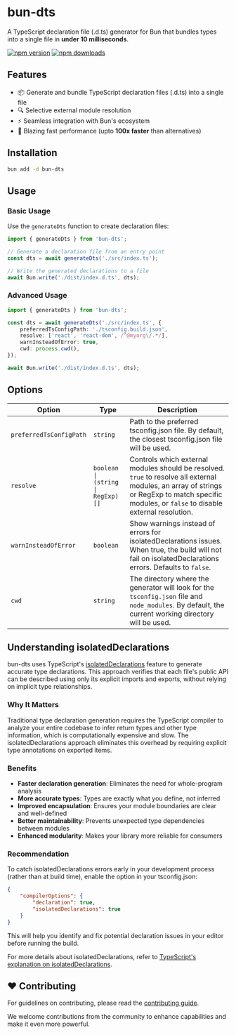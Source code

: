 # bun-dts

A TypeScript declaration file (.d.ts) generator for Bun that bundles types into a single file in **under 10 milliseconds**.

[![npm version](https://img.shields.io/npm/v/bun-dts.svg?style=flat-square)](https://www.npmjs.com/package/bun-dts)
[![npm downloads](https://img.shields.io/npm/dm/bun-dts.svg?style=flat-square)](https://www.npmjs.com/package/bun-dts)

## Features

- 📦 Generate and bundle TypeScript declaration files (.d.ts) into a single file
- 🔍 Selective external module resolution
- ⚡ Seamless integration with Bun's ecosystem
- 🚀 Blazing fast performance (upto **100x faster** than alternatives)

## Installation

```bash
bun add -d bun-dts
```

## Usage

### Basic Usage

Use the `generateDts` function to create declaration files:

```ts
import { generateDts } from 'bun-dts';

// Generate a declaration file from an entry point
const dts = await generateDts('./src/index.ts');

// Write the generated declarations to a file
await Bun.write('./dist/index.d.ts', dts);
```

### Advanced Usage

```ts
import { generateDts } from 'bun-dts';

const dts = await generateDts('./src/index.ts', {
	preferredTsConfigPath: './tsconfig.build.json',
	resolve: ['react', 'react-dom', /^@myorg\/.*/],
	warnInsteadOfError: true,
	cwd: process.cwd(),
});

await Bun.write('./dist/index.d.ts', dts);
```

## Options

| Option                   | Type                        | Description                                                                                                                                                                                     |
| ------------------------ | --------------------------- | ----------------------------------------------------------------------------------------------------------------------------------------------------------------------------------------------- |
| `preferredTsConfigPath`  | `string`                    | Path to the preferred tsconfig.json file. By default, the closest tsconfig.json file will be used.                                                                                              |
| `resolve`                | `boolean \| (string \| RegExp)[]` | Controls which external modules should be resolved. `true` to resolve all external modules, an array of strings or RegExp to match specific modules, or `false` to disable external resolution. |
| `warnInsteadOfError`     | `boolean`                   | Show warnings instead of errors for isolatedDeclarations issues. When true, the build will not fail on isolatedDeclarations errors. Defaults to `false`.                                        |
| `cwd`                    | `string`                    | The directory where the generator will look for the `tsconfig.json` file and `node_modules`. By default, the current working directory will be used.                    |

## Understanding isolatedDeclarations

bun-dts uses TypeScript's [isolatedDeclarations](https://www.typescriptlang.org/docs/handbook/release-notes/typescript-5-5.html#isolated-declarations) feature to generate accurate type declarations. This approach verifies that each file's public API can be described using only its explicit imports and exports, without relying on implicit type relationships.

### Why It Matters

Traditional type declaration generation requires the TypeScript compiler to analyze your entire codebase to infer return types and other type information, which is computationally expensive and slow. The isolatedDeclarations approach eliminates this overhead by requiring explicit type annotations on exported items.

### Benefits

- **Faster declaration generation**: Eliminates the need for whole-program analysis
- **More accurate types**: Types are exactly what you define, not inferred
- **Improved encapsulation**: Ensures your module boundaries are clear and well-defined
- **Better maintainability**: Prevents unexpected type dependencies between modules
- **Enhanced modularity**: Makes your library more reliable for consumers

### Recommendation

To catch isolatedDeclarations errors early in your development process (rather than at build time), enable the option in your tsconfig.json:

```json
{
	"compilerOptions": {
		"declaration": true,
		"isolatedDeclarations": true
	}
}
```

This will help you identify and fix potential declaration issues in your editor before running the build.

For more details about isolatedDeclarations, refer to [TypeScript's explanation on isolatedDeclarations](https://www.typescriptlang.org/docs/handbook/release-notes/typescript-5-5.html#isolated-declarations).

## ❤️ Contributing

For guidelines on contributing, please read the [contributing guide](../../CONTRIBUTING.md).

We welcome contributions from the community to enhance capabilities and make it even more powerful.
